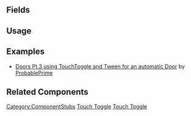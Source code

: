 <languages></languages> <translate>

## Fields

## Usage

## Examples

-   [Doors Pt.3 using TouchToggle and Tween for an automatic
    Door](https://www.youtube.com/watch?v=zMDpwG4H6sM) by
    [ProbablePrime](User:ProbablePrime "wikilink")

## Related Components

</translate>

[Category:ComponentStubs](Category:ComponentStubs "wikilink") [Touch
Toggle](Category:Components{{#translation:}} "wikilink") [Touch
Toggle](Category:Components:Transform:Interaction{{#translation:}} "wikilink")